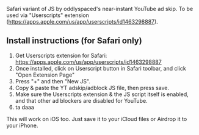 Safari variant of JS by oddlyspaced's near-instant YouTube ad skip. To be used via "Userscripts" extension (https://apps.apple.com/us/app/userscripts/id1463298887).

## Install instructions (for Safari only)
1. Get Userscripts extension for Safari: https://apps.apple.com/us/app/userscripts/id1463298887
2. Once installed, click on Userscript button in Safari toolbar, and click "Open Extension Page"
3. Press "+" and then "New JS".
4. Copy & paste the YT adskip/adblock JS file, then press save.
5. Make sure the Userscripts extension & the JS script itself is enabled, and that other ad blockers are disabled for YouTube.
7. ta daaa

This will work on iOS too. Just save it to your iCloud files or Airdrop it to your iPhone.
